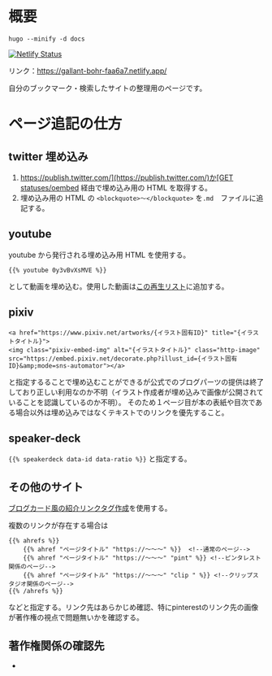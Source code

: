 # 概要

`hugo --minify -d docs`

[![Netlify Status](https://api.netlify.com/api/v1/badges/f7d6a758-677b-42f9-8178-cd5a2a80c0bb/deploy-status)](https://app.netlify.com/sites/gallant-bohr-faa6a7/deploys)

リンク：https://gallant-bohr-faa6a7.netlify.app/

自分のブックマーク・検索したサイトの整理用のページです。

# ページ追記の仕方

## twitter 埋め込み

1. [https://publish.twitter.com/](https://publish.twitter.com/)か[GET statuses/oembed](https://developer.twitter.com/en/docs/twitter-api/v1/tweets/post-and-engage/api-reference/get-statuses-oembed) 経由で埋め込み用の HTML を取得する。
2. 埋め込み用の HTML の `<blockquote>〜</blockquote>` を`.md`　ファイルに追記する。

## youtube

youtube から発行される埋め込み用 HTML を使用する。

```
{{% youtube 0y3vBvXsMVE %}}
```

として動画を埋め込む。使用した動画は[この再生リスト](https://www.youtube.com/playlist?list=PLfaxCAFIhb8BzUAjq95298WlSUgBO0_ck)に追加する。

## pixiv

```
<a href="https://www.pixiv.net/artworks/{イラスト固有ID}" title="{イラストタイトル}">
<img class="pixiv-embed-img" alt="{イラストタイトル}" class="http-image" src="https://embed.pixiv.net/decorate.php?illust_id={イラスト固有ID}&amp;mode=sns-automator"></a>
```

と指定するることで埋め込むことができるが公式でのブログパーツの提供は終了しており正しい利用なのか不明（イラスト作成者が埋め込みで画像が公開されていることを認識しているのか不明）。
そのため１ページ目が本の表紙や目次である場合以外は埋め込みではなくテキストでのリンクを優先すること。

## speaker-deck

`{{% speakerdeck data-id data-ratio %}}` と指定する。

## その他のサイト

[ブログカード風の紹介リンクタグ作成](https://matsmoto.jp/tool/link-001/)を使用する。

複数のリンクが存在する場合は

```
{{% ahrefs %}}
    {{% ahref "ページタイトル" "https://〜〜〜" %}}  <!--通常のページ-->
    {{% ahref "ページタイトル" "https://〜〜〜" "pint" %}} <!--ピンタレスト関係のページ-->
    {{% ahref "ページタイトル" "https://〜〜〜" "clip " %}} <!--クリップスタジオ関係のページ-->
{{% /ahrefs %}}
```

などと指定する。リンク先はあらかじめ確認、特にpinterestのリンク先の画像が著作権の視点で問題無いかを確認する。

## 著作権関係の確認先

- 
